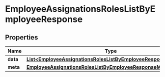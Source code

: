 

# EmployeeAssignationsRolesListByEmployeeResponse


## Properties

| Name | Type | Description | Notes |
|------------ | ------------- | ------------- | -------------|
|**data** | [**List&lt;EmployeeAssignationsRolesListByEmployeeResponseDataInner&gt;**](EmployeeAssignationsRolesListByEmployeeResponseDataInner.md) |  |  [optional] |
|**meta** | [**EmployeeAssignationsRolesListByEmployeeResponseMeta**](EmployeeAssignationsRolesListByEmployeeResponseMeta.md) |  |  [optional] |



